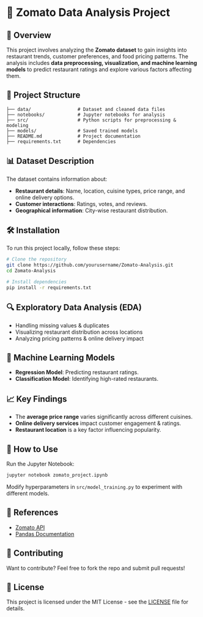 # 📌 Zomato Data Analysis Project

## 🚀 Overview
This project involves analyzing the **Zomato dataset** to gain insights into restaurant trends, customer preferences, and food pricing patterns. The analysis includes **data preprocessing, visualization, and machine learning models** to predict restaurant ratings and explore various factors affecting them.

## 📂 Project Structure
```
├── data/                 # Dataset and cleaned data files
├── notebooks/            # Jupyter notebooks for analysis
├── src/                  # Python scripts for preprocessing & modeling
├── models/               # Saved trained models
├── README.md             # Project documentation
├── requirements.txt      # Dependencies
```

## 📊 Dataset Description
The dataset contains information about:
- **Restaurant details**: Name, location, cuisine types, price range, and online delivery options.
- **Customer interactions**: Ratings, votes, and reviews.
- **Geographical information**: City-wise restaurant distribution.

## 🛠️ Installation
To run this project locally, follow these steps:
```bash
# Clone the repository
git clone https://github.com/yourusername/Zomato-Analysis.git
cd Zomato-Analysis

# Install dependencies
pip install -r requirements.txt
```

## 🔍 Exploratory Data Analysis (EDA)
- Handling missing values & duplicates
- Visualizing restaurant distribution across locations
- Analyzing pricing patterns & online delivery impact

## 🤖 Machine Learning Models
- **Regression Model**: Predicting restaurant ratings.
- **Classification Model**: Identifying high-rated restaurants.

## 📈 Key Findings
- The **average price range** varies significantly across different cuisines.
- **Online delivery services** impact customer engagement & ratings.
- **Restaurant location** is a key factor influencing popularity.

## 📌 How to Use
Run the Jupyter Notebook:
```bash
jupyter notebook zomato_project.ipynb
```
Modify hyperparameters in `src/model_training.py` to experiment with different models.

## 🔗 References
- [Zomato API](https://developers.zomato.com/documentation)
- [Pandas Documentation](https://pandas.pydata.org/docs/)

## 🤝 Contributing
Want to contribute? Feel free to fork the repo and submit pull requests!

## 📜 License
This project is licensed under the MIT License - see the [LICENSE](LICENSE) file for details.
